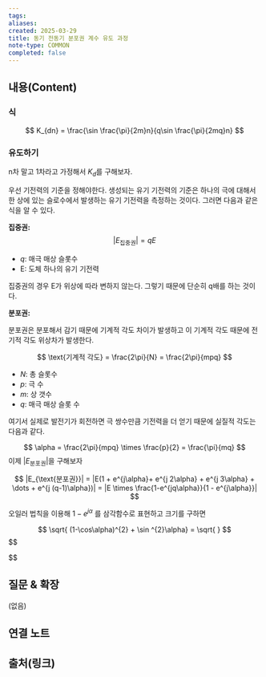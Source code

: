 ```yaml
---
tags:
aliases: 
created: 2025-03-29
title: 동기 전동기 분포권 계수 유도 과정
note-type: COMMON
completed: false
---
```


## 내용(Content)

### 식

$$
K_{dn} = \frac{\sin \frac{\pi}{2m}n}{q\sin \frac{\pi}{2mq}n} 
$$

### 유도하기

n차 말고 1차라고 가정해서 $K_{d}$를 구해보자.

우선 기전력의 기준을 정해야한다. 생성되는 유기 기전력의 기준은 하나의 극에 대해서 한 상에 있는 슬로수에서 발생하는 유기 기전력을 측정하는 것이다. 그러면 다음과 같은 식을 알 수 있다.

**집중권:**
$$
|E_{\text{집중권}}| = qE
$$

- $q$: 매극 매상 슬롯수
- E: 도체 하나의 유기 기전력

집중권의 경우 E가 위상에 따라 변하지 않는다. 그렇기 때문에 단순히 q배를 하는 것이다.

**분포권:**

분포권은 분포해서 감기 때문에 기계적 각도 차이가 발생하고 이 기계적 각도 때문에 전기적 각도 위상차가 발생한다.

$$
\text{기계적 각도} = \frac{2\pi}{N} = \frac{2\pi}{mpq}
$$

- $N$: 총 슬롯수
- $p$: 극 수
- $m$: 상 갯수
- $q$: 매극 매상 슬롯 수

여기서 실제로 발전기가 회전하면 극 쌍수만큼 기전력을 더 얻기 때문에 실질적 각도는 다음과 같다.

$$
\alpha = \frac{2\pi}{mpq} \times \frac{p}{2} = \frac{\pi}{mq}
$$
이제 $|E_{\text{분포권}}|$을 구해보자

$$
|E_{\text{분포권}}| = |E(1 + e^{j\alpha}+ e^{j 2\alpha} + e^{j 3\alpha} + \dots + e^{j (q-1)\alpha})| = |E \times \frac{1-e^{jq\alpha}}{1 - e^{j\alpha}}|
$$

오일러 법칙을 이용해  $1 - e^{j\alpha}$ 를 삼각함수로 표현하고 크기를 구하면

$$
\sqrt{ (1-\cos\alpha)^{2} + \sin ^{2}\alpha} = \sqrt{  }
$$
$$

$$


## 질문 & 확장

(없음)

## 연결 노트

## 출처(링크)

